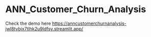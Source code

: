 # ANN_Customer_Churn_Analysis
Check the demo here https://anncustomerchurnanalysis-jwl8tybjx7tlhk2u9ldfsy.streamlit.app/
